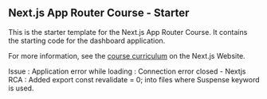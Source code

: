 ## Next.js App Router Course - Starter

This is the starter template for the Next.js App Router Course. It contains the starting code for the dashboard application.

For more information, see the [course curriculum](https://nextjs.org/learn) on the Next.js Website.

Issue : Application error while loading : Connection error closed - Nextjs
RCA : Added export const revalidate = 0; into files where Suspense keyword is used.

